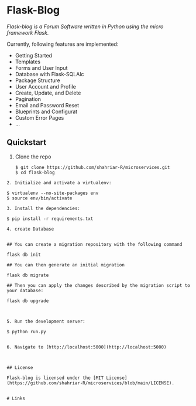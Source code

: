 # Flask-Blog



*Flask-blog is a Forum Software written in Python using the micro framework Flask.*

Currently, following features are implemented:

* Getting Started
* Templates
* Forms and User Input
* Database with Flask-SQLAlc
* Package Structure
* User Account and Profile
* Create, Update, and Delete
* Pagination
*  Email and Password Reset
* Blueprints and Configurat
* Custom Error Pages
* ...

## Quickstart
1. Clone the repo
    ```
    $ git clone https://github.com/shahriar-R/microservices.git
    $ cd flask-blog
  ```
2. Initialize and activate a virtualenv:
  ```
    $ virtualenv --no-site-packages env
    $ source env/bin/activate
  ```
  3. Install the dependencies:
  ```
    $ pip install -r requirements.txt

  ```
4. create Database

 
## You can create a migration repository with the following command

```
    flask db init 
```
## You can then generate an initial migration

 ```
    flask db migrate
```
## Then you can apply the changes described by the migration script to your database:

```
    flask db upgrade
```
 
    
5. Run the development server:
  ```
    $ python run.py
  ```

6. Navigate to [http://localhost:5000](http://localhost:5000)



## License

Flask-blog is licensed under the [MIT License](https://github.com/shahriar-R/microservices/blob/main/LICENSE).


# Links


